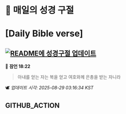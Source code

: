# 🙏 매일의 성경 구절
# [Daily Bible verse]
## [![README에 성경구절 업데이트](https://github.com/DONGSUKA/first_test/actions/workflows/update-readme-bible.yml/badge.svg)](https://github.com/DONGSUKA/first_test/actions/workflows/update-readme-bible.yml)
<!-- START_BIBLE_VERSE -->
📖 **잠언 18:22**
> 아내를 얻는 자는 복을 얻고 여호와께 은총을 받는 자니라

🕊️ _업데이트 시각: 2025-08-29 03:16:34 KST_
  <!-- END_BIBLE_VERSE -->
## GITHUB_ACTION
